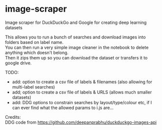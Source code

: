 # image-scraper
Image scraper for DuckDuckGo and Google for creating deep learning datasets

This allows you to run a bunch of searches and download images into folders based on label name. \
You can then run a very simple image cleaner in the notebook to delete anything which doesn't belong. \
Then it zips them up so you can download the dataset or transfers it to google drive.

TODO:
- add: option to create a csv file of labels & filenames (also allowing for multi-label searches)
- add; option to create a csv file of labels & URLS (allows much smaller datasets)
- add: DDG options to constrain searches by layout/type/colour etc, if I can ever find what the allowed params to i.js are...  

Credits: \
DDG code from https://github.com/deepanprabhu/duckduckgo-images-api  
